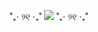 <html>
<div align="center"><p> ˚₊‧ ୨୧ ‧₊˚ <img src="https://i10.glitter-graphics.org/pub/497/497370ovwsht6xkz.gif"> ˚₊‧ ୨୧ ‧₊˚</p> 
</html>
